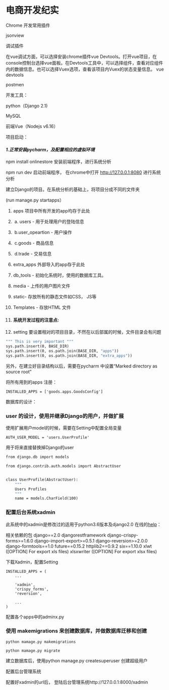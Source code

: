 # 电商开发纪实

Chrome 开发常用插件

jsonview


调试插件

在vue调试方面，可以选择安装chrome插件vue Devtools。打开vue项目，在console控制台选择vue面板。在Devtools工具中，可以选择组件，查看对应组件内的数据信息。也可以选择Vuex选项，查看该项目内Vuex的状态变量信息。
vue devtools

postmen


开发工具：

python（Django 2.1)

MySQL

前端Vue（Nodejs v6.16）

项目启动：

#### *1.正常安装pycharm，及配置相应的虚拟环境*

npm install onlinestore 安装前端程序，进行系统分析

npm run dev 启动前端程序， 在chrome中打开 http://127.0.0.1:8080 进行系统分析

建立Django的项目。在系统分析的基础上，将项目分成不同的文件夹

(run manage.py startapps）

1.  apps 项目中所有开发的app均存于此处
   1. ​	a. users - 用于处理用户的登陆信息
   2. ​	b.user_opeartion - 用户操作
   3. ​	c.goods - 商品信息
   4. ​	d.trade - 交易信息
2. extra_apps 外部导入的app存于此处
3. db_tools - 初始化系统时，使用的数据库工具。
4. media - 上传的用户图片文件
5. static- 存放所有的静态文件如CSS， JS等
6. Templates - 存放HTML 文件



1. #### 系统开发过程的注意点:

1. setting 要设置相对的项目目录，不然在以后部属的时候，文件目录会有问题

```python3.6
""" This is very important """
sys.path.insert(0, BASE_DIR)
sys.path.insert(0, os.path.join(BASE_DIR, "apps"))
sys.path.insert(0, os.path.join(BASE_DIR, "extra_apps"))
```

另外，在建立好目录结构以后，需要在pycharm 中设置“Marked directory as source root”



将所有用到的apps 注册：

```
INSTALLED_APPS = ['goods.apps.GoodsConfig']
```

数据库的设计：

### user 的设计，使用并继承Django的用户，并做扩展

使用扩展用户model的时候，需要在Setting中配置全局变量

    AUTH_USER_MODEL = 'users.UserProfile'
    
用于将来直接替换掉Django的user


```python3.6
from django.db import models

from django.contrib.auth.models import AbstractUser


class UserProfile(AbstractUser):
    """
    Users Profiles
    """
    name = models.CharField(100)
```

### 配置后台系统xadmin

此系统中的xadmin是修改过的适用于python3.6版本及django2.0
在线的[help](https://xadmin.readthedocs.io/en/latest/quickstart.html#id1 "HELP")： 

相关依赖的包
	django==2.0
	djangorestframework
    django-crispy-forms>=1.6.0
    django-import-export>=0.5.1
    django-reversion>=2.0.0
    django-formtools==1.0
    future==0.15.2
    httplib2==0.9.2
    six==1.10.0
    xlwt ([OPTION] For export xls files)
    xlsxwriter ([OPTION] For export xlsx files)

    
下载Xadmin，配置Setting
    
    INSTALLED_APPS = (
	    ...
	    
	    'xadmin',
	    'crispy_forms',
	    'reversion',
	    
	    ...
    )


配置各个apps中的adminx.py


    
### 使用 makemigrations 来创建数据库，并做数据库迁移和创建

    python mamage.py makemigrations
    
    python mamage.py migrate
    
建立数据库后，使用python manage.py createsuperuser 创建超级用户

配置后台管理系统

配置好xadmin的url后， 登陆后台管理系统http://127.0.0.1:8000/xadmin





